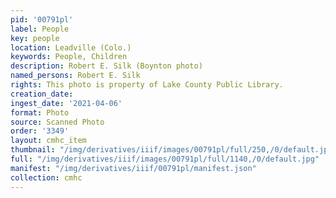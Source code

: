 ```yaml
---
pid: '00791pl'
label: People
key: people
location: Leadville (Colo.)
keywords: People, Children
description: Robert E. Silk (Boynton photo)
named_persons: Robert E. Silk
rights: This photo is property of Lake County Public Library.
creation_date: 
ingest_date: '2021-04-06'
format: Photo
source: Scanned Photo
order: '3349'
layout: cmhc_item
thumbnail: "/img/derivatives/iiif/images/00791pl/full/250,/0/default.jpg"
full: "/img/derivatives/iiif/images/00791pl/full/1140,/0/default.jpg"
manifest: "/img/derivatives/iiif/00791pl/manifest.json"
collection: cmhc
---
```

